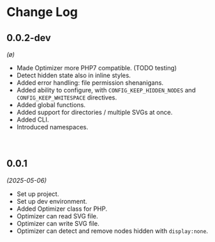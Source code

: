 
# Change Log

## 0.0.2-dev
*(ø)*

* Made Optimizer more PHP7 compatible. (TODO  testing)
* Detect hidden state also in inline styles.
* Added error handling: file permission shenanigans.
* Added ability to configure, with `CONFIG_KEEP_HIDDEN_NODES` and `CONFIG_KEEP_WHITESPACE` directives.
* Added global functions.
* Added support for directories / multiple SVGs at once.
* Added CLI.
* Introduced namespaces.


　​

## 0.0.1
*(2025-05-06)*

* Set up project.
* Set up dev environment.
* Added Optimizer class for PHP.
* Optimizer can read SVG file.
* Optimizer can write SVG file.
* Optimizer can detect and remove nodes hidden with `display:none`.

